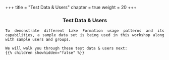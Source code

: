 +++
title = "Test Data & Users"
chapter = true
weight = 20
+++
<center><h3>Test Data & Users</h3></center>

<div style="text-align: justify">

    To demonstrate different Lake Formation usage patterns and its capabilities, a sample data set is being used in this workshop along with sample users and groups.

    We will walk you through these test data & users next:
    {{% children showhidden="false" %}}

</div>
